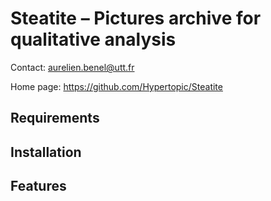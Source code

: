 Steatite – Pictures archive for qualitative analysis
====================================================

Contact: <aurelien.benel@utt.fr>

Home page: <https://github.com/Hypertopic/Steatite>


## Requirements


## Installation


## Features


